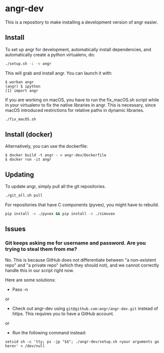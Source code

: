 # angr-dev

This is a repository to make installing a development version of angr easier.

## Install

To set up angr for development, automatically install dependencies, and automatically create a python virtualenv, do:

```bash
./setup.sh -i -e angr
```

This will grab and install angr.
You can launch it with:

```ShellSession
$ workon angr
(angr) $ ipython
[1] import angr
```

If you are working on macOS, you have to run the fix_macOS.sh script while in your virtualenv to fix the native libraries in angr. This is necessary, since macOS introduced restrictions for relative paths in dynamic libraries.
```bash
./fix_macOS.sh
```

## Install (docker)

Alternatively, you can use the dockerfile:

```ShellSession
$ docker build -t angr - < angr-dev/Dockerfile
$ docker run -it angr
```

## Updating

To update angr, simply pull all the git repositories.

```bash
./git_all.sh pull
```

For repositories that have C components (pyvex), you might have to rebuild.

```bash
pip install -e ./pyvex && pip install -e ./simuvex
```

## Issues

### Git keeps asking me for username and password. Are you trying to steal them from me?

No.
This is because GitHub does not differentiate between "a non-existent repo" and "a private repo" (which they should not), and we cannot correctly handle this in our script right now.

Here are some solutions:

- Pass -n

or

- Check out angr-dev using `git@github.com:angr/angr-dev.git` instead of https.
This requires you to have a GitHub account.

or

- Run the following command instead:
```
setsid sh -c 'tty; ps -jp "$$"; ./angr-dev/setup.sh <your arguments go here>' < /dev/null
```

